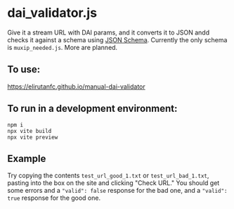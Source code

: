 # dai_validator.js

Give it a stream URL with DAI params, and it converts it to JSON andd checks it against a schema using [JSON Schema](https://json-schema.org/).
Currently the only schema is `muxip_needed.js`. More are planned.

## To use:
https://elirutanfc.github.io/manual-dai-validator

## To run in a development environment:
```
npm i
npx vite build
npx vite preview
```

## Example
Try copying the contents `test_url_good_1.txt` or `test_url_bad_1.txt`, pasting into the box on the site and clicking "Check URL."
You should get some errors and a `"valid": false` response for the bad one, and a `"valid": true` response for the good one.
